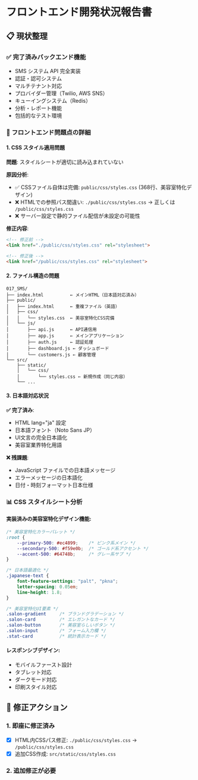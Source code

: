 # フロントエンド開発状況報告書

## 📋 **現状整理**

### ✅ **完了済みバックエンド機能**
- SMS システム API 完全実装
- 認証・認可システム
- マルチテナント対応
- プロバイダー管理（Twilio, AWS SNS）
- キューイングシステム（Redis）
- 分析・レポート機能
- 包括的なテスト環境

### 🚨 **フロントエンド問題点の詳細**

#### **1. CSS スタイル適用問題**
**問題**: スタイルシートが適切に読み込まれていない

**原因分析**:
- ✅ CSSファイル自体は完備: `public/css/styles.css` (368行、美容室特化デザイン)
- ❌ HTMLでの参照パス間違い: `./public/css/styles.css` → 正しくは `/public/css/styles.css`
- ❌ サーバー設定で静的ファイル配信が未設定の可能性

**修正内容**:
```html
<!-- 修正前 -->
<link href="./public/css/styles.css" rel="stylesheet">

<!-- 修正後 -->
<link href="/public/css/styles.css" rel="stylesheet">
```

#### **2. ファイル構造の問題**
```
017_SMS/
├── index.html          ← メインHTML（日本語対応済み）
├── public/
│   ├── index.html      ← 重複ファイル（英語）
│   ├── css/
│   │   └── styles.css  ← 美容室特化CSS完備
│   └── js/
│       ├── api.js      ← API通信用
│       ├── app.js      ← メインアプリケーション
│       ├── auth.js     ← 認証処理
│       ├── dashboard.js ← ダッシュボード
│       └── customers.js ← 顧客管理
└── src/
    ├── static/
    │   └── css/
    │       └── styles.css ← 新規作成（同じ内容）
    └── ...
```

#### **3. 日本語対応状況**
**✅ 完了済み**:
- HTML lang="ja" 設定
- 日本語フォント（Noto Sans JP）
- UI文言の完全日本語化
- 美容室業界特化用語

**❌ 残課題**:
- JavaScript ファイルでの日本語メッセージ
- エラーメッセージの日本語化
- 日付・時刻フォーマット日本仕様

### 📊 **CSS スタイルシート分析**

#### **実装済みの美容室特化デザイン機能**:
```css
/* 美容室特化カラーパレット */
:root {
    --primary-500: #ec4899;    /* ピンク系メイン */
    --secondary-500: #f59e0b;  /* ゴールド系アクセント */
    --accent-500: #64748b;     /* グレー系サブ */
}

/* 日本語最適化 */
.japanese-text {
    font-feature-settings: "palt", "pkna";
    letter-spacing: 0.05em;
    line-height: 1.8;
}

/* 美容室特化UI要素 */
.salon-gradient     /* ブランドグラデーション */
.salon-card         /* エレガントなカード */
.salon-button       /* 美容室らしいボタン */
.salon-input        /* フォーム入力欄 */
.stat-card          /* 統計表示カード */
```

#### **レスポンシブデザイン**:
- モバイルファースト設計
- タブレット対応
- ダークモード対応
- 印刷スタイル対応

## 🔧 **修正アクション**

### **1. 即座に修正済み**
- [x] HTML内CSSパス修正: `./public/css/styles.css` → `/public/css/styles.css`
- [x] 追加CSS作成: `src/static/css/styles.css`

### **2. 追加修正が必要**